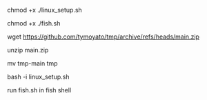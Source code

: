 chmod +x ./linux_setup.sh

chmod +x ./fish.sh

wget https://github.com/tymoyato/tmp/archive/refs/heads/main.zip

unzip main.zip

mv tmp-main tmp

bash -i linux_setup.sh

run fish.sh in fish shell
